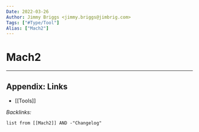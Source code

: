 ```yaml
---
Date: 2022-03-26
Author: Jimmy Briggs <jimmy.briggs@jimbrig.com>
Tags: ["#Type/Tool"]
Alias: ["Mach2"]
---
```


# Mach2

***

## Appendix: Links

- [[Tools]]

*Backlinks:*

```dataview
list from [[Mach2]] AND -"Changelog"
```